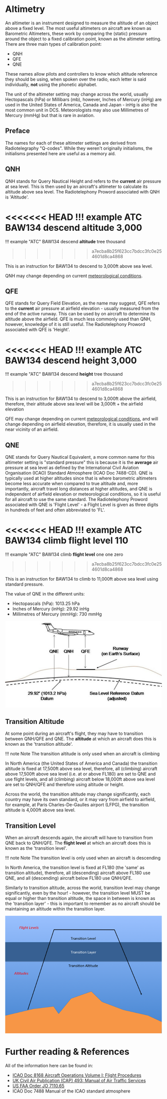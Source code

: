 # Altimetry

An altimeter is an instrument designed to measure the altitude of an object above a fixed level. The most useful altimeters on aircraft are known as Barometric Altimeters, these work by comparing the (static) pressure around the object to a fixed calibration point, known as the altimeter setting. There are three main types of calibration point:

- QNH
- QFE
- QNE

These names allow pilots and controllers to know which altitude reference they should be using, when spoken over the radio, each letter is said individually, **not** using the phonetic alphabet.

The unit of the altimeter setting may change across the world, usually Hectopascals (hPa) or Millibars (mb), however, Inches of Mercury (inHg) are used in the United States of America, Canada and Japan - inHg is also the most common unit in DCS. Meteorologists may also use Millimetres of Mercury (mmHg) but that is rare in aviation.

## Preface

The names for each of these altimeter settings are derived from Radiotelegraphy "Q-codes". While they weren't originally initialisms, the initialisms presented here are useful as a memory aid.

## QNH

QNH stands for Query Nautical Height and refers to the **current** air pressure at sea level. This is then used by an aircraft's altimeter to calculate its altitude above sea level. The Radiotelephony Proword associated with QNH is 'Altitude'.

<<<<<<< HEAD
!!! example ATC
	BAW134 descend **altitude** 3,000
=======
!!! example "ATC"
	BAW134 descend **altitude** tree thousand
>>>>>>> a7ecba8b25f623cc7bdcc3fc0e254601d8ca4868

This is an instruction for BAW134 to descend to 3,000ft above sea level.

QNH may change depending on current [meteorological conditions](./meteorology.md).

## QFE

QFE stands for Query Field Elevation, as the name may suggest, QFE refers to the **current** air pressure at airfield elevation - usually measured from the end of the active runway. This can be used by on aircraft to determine its altitude above the airfield. QFE is much less commonly used than QNH, however, knowledge of it is still useful. The Radiotelephony Proword associated with QFE is 'Height'.

<<<<<<< HEAD
!!! example ATC
	BAW134 descend **height** 3,000
=======
!!! example "ATC"
	BAW134 descend **height** tree thousand
>>>>>>> a7ecba8b25f623cc7bdcc3fc0e254601d8ca4868

This is an instruction for BAW134 to descend to 3,000ft above the airfield, therefore, their altitude above sea level will be 3,000ft + the airfield elevation

QFE may change depending on current [meteorological conditions](./meteorology.md), and will change depending on airfield elevation, therefore, it is usually used in the near vicinity of an airfield.

## QNE

QNE stands for Query Nautical Equivalent, a more common name for this altimeter setting is "standard pressure" this is because it is the **average** air pressure at sea level as defined by the International Civil Aviation Organisation (ICAO) Standard Atmosphere (ICAO Doc 7488-CD). QNE is typically used at higher altitudes since that is where barometric altimeters become less accurate when compared to true altitude and, more importantly, aircraft travel long distances at higher altitudes, and QNE is independent of airfield elevation or meteorological conditions, so it is useful for all aircraft to use the same standard. The Radiotelephony Proword associated with QNE is 'Flight Level' - a Flight Level is given as three digits in hundreds of feet and often abbreviated to 'FL'.

<<<<<<< HEAD
!!! example ATC
	BAW134 climb **flight level** 110
=======
!!! example "ATC"
	BAW134 climb **flight level** one one zero
>>>>>>> a7ecba8b25f623cc7bdcc3fc0e254601d8ca4868

This is an instruction for BAW134 to climb to 11,000ft above sea level using standard pressure.

The value of QNE in the different units:

- Hectopascals (hPa): 1013.25 hPa
- Inches of Mercury (inHg): 29.92 inHg
- Millimetres of Mercury (mmHg): 730 mmHg

![Altimeter settings](../assets/Altimetry.png)

## Transition Altitude

At some point during an aircraft's flight, they may have to transition between QNH/QFE and QNE. The **altitude** at which an aircraft does this is known as the 'transition altitude'.

!!! note Note
	The transition altitude is only used when an aircraft is climbing

In North America (the United States of America and Canada) the transition altitude is fixed at 17,500ft above sea level, therefore, all (climbing) aircraft above 17,500ft above sea level (i.e. at or above FL180) are set to QNE and use flight levels, and all (climbing) aircraft below 18,000ft above sea level are set to QNH/QFE and therefore using altitude or height.

Across the world, the transition altitude may change significantly, each country may have its own standard, or it may vary from airfield to airfield, for example, at Paris Charles-De-Gaulles airport (LFPG), the transition altitude is 4,000ft above sea level.

## Transition Level

When an aircraft descends again, the aircraft will have to transition from QNE back to QNH/QFE. The **flight level** at which an aircraft does this is known as the 'transition level'.

!!! note Note
	The transition level is only used when an aircraft is descending

In North America, the transition level is fixed at FL180 (the 'same' as transition altitude), therefore, all (descending) aircraft above FL180 use QNE, and all (descending) aircraft below FL180 use QNH/QFE.

Similarly to transition altitude, across the world, transition level may change significantly, even by the hour! - however, the transition level MUST be equal or higher than transition altitude, the space in between is known as the 'transition layer' - this is important to remember as no aircraft should be maintaining an altitude within the transition layer.

![Transition Layer](../assets/transition_layer.png)

# Further reading & References

All of the information here can be found in:

- [ICAO Doc 8168 Aircraft Operations Volume I: Flight Procedures](https://publicapps.caa.co.uk/docs/33/15-Ref09_Doc%208168%20PANS-OPS%20Vol%20I%20Flight%20Procedures.PDF)
- [UK Civil Air Publication (CAP) 493: Manual of Air Traffic Services](https://publicapps.caa.co.uk/docs/33/CAP%20493%20Edition%2010%20(28%20March%202022).pdf)
- [US FAA Order JO 7110.65](https://www.faa.gov/documentLibrary/media/Order/7110.65AA_ATC_Basic_dtd_4-20-23_FINAL.pdf)
- ICAO Doc 7488 Manual of the ICAO standard atmosphere
